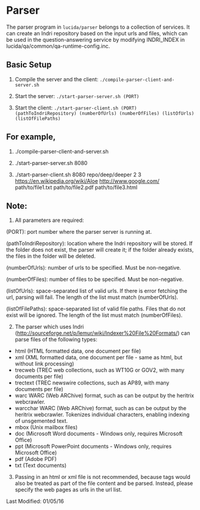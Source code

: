 # Parser

The parser program in `lucida/parser` belongs to a collection of services. It can create an Indri repository based on the input urls and files, which can be used in the question-answering service by modifying INDRI_INDEX in lucida/qa/common/qa-runtime-config.inc.

## Basic Setup

1) Compile the server and the client: `./compile-parser-client-and-server.sh`

2) Start the server: `./start-parser-server.sh (PORT)`

3) Start the client: `./start-parser-client.sh (PORT) (pathToIndriRepository) (numberOfUrls) (numberOfFiles) (listOfUrls) (listOfFilePaths)`

## For example,

1) ./compile-parser-client-and-server.sh

2) ./start-parser-server.sh 8080

3) ./start-parser-client.sh 8080 repo/deep/deeper 2 3 https://en.wikipedia.org/wiki/Aloe http://www.google.com/ path/to/file1.txt path/to/file2.pdf path/to/file3.html

## Note: 

1) All parameters are required: 

(PORT): port number where the parser server is running at.

(pathToIndriRepository): location where the Indri repository will be stored. If the folder does not exist, the parser will create it; if the folder already exists, the files in the folder will be deleted.

(numberOfUrls): number of urls to be specified. Must be non-negative.

(numberOfFiles): number of files to be specified. Must be non-negative.

(listOfUrls): space-separated list of valid urls. If there is error fetching the url, parsing will fail. The length of the list must match (numberOfUrls).

(listOfFilePaths): space-separated list of valid file paths. Files that do not exist will be ignored. The length of the list must match (numberOfFiles).

2) The parser which uses Indri (http://sourceforge.net/p/lemur/wiki/Indexer%20File%20Formats/) can parse files of the following types:

* html (HTML formatted data, one document per file)
* xml (XML formatted data, one document per file - same as html, but without link processing)
* trecweb (TREC web collections, such as WT10G or GOV2, with many documents per file)
* trectext (TREC newswire collections, such as AP89, with many documents per file)
* warc WARC (Web ARChive) format, such as can be output by the heritrix webcrawler.
* warcchar WARC (Web ARChive) format, such as can be output by the heritrix webcrawler. Tokenizes individual characters, enabling indexing of unsgemented text.
* mbox (Unix mailbox files)
* doc (Microsoft Word documents - Windows only, requires Microsoft Office)
* ppt (Microsoft PowerPoint documents - Windows only, requires Microsoft Office)
* pdf (Adobe PDF)
* txt (Text documents)

3) Passing in an html or xml file is not recommended, because tags would also be treated as part of the file content and be parsed. Instead, please specify the web pages as urls in the url list.  

Last Modified: 01/05/16
